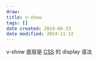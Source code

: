 ```yaml
---
draw:
title: v-show
tags: []
date created: 2024-06-23
date modified: 2024-11-12
---
```


v-show 底层是 [CSS](CSS.md) 的 display 语法
